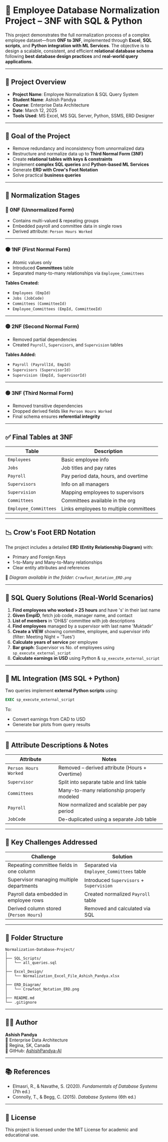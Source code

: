 
# 🧱 Employee Database Normalization Project – 3NF with SQL & Python

This project demonstrates the full normalization process of a complex employee dataset—from **0NF to 3NF**, implemented through **Excel**, **SQL scripts**, and **Python integration with ML Services**. The objective is to design a scalable, consistent, and efficient **relational database schema** following **best database design practices** and **real-world query applications**.

---

## 📌 Project Overview

- **Project Name**: Employee Normalization & SQL Query System
- **Student Name**: Ashish Pandya  
- **Course**: Enterprise Data Architecture  
- **Date**: March 12, 2025
- **Tools Used**: MS Excel, MS SQL Server, Python, SSMS, ERD Designer

---

## 🧠 Goal of the Project

- Remove redundancy and inconsistency from unnormalized data
- Restructure and normalize data up to **Third Normal Form (3NF)**
- Create **relational tables with keys & constraints**
- Implement **complex SQL queries** and **Python-based ML Services**
- Generate **ERD with Crow's Foot Notation**
- Solve practical **business queries**

---

## 🧪 Normalization Stages

### 🔴 0NF (Unnormalized Form)
- Contains multi-valued & repeating groups
- Embedded payroll and committee data in single rows
- Derived attribute: `Person Hours Worked`

---

### 🟠 1NF (First Normal Form)
- Atomic values only
- Introduced **Committees** table
- Separated many-to-many relationships via `Employee_Committees`

**Tables Created:**
- `Employees (EmpId)`
- `Jobs (JobCode)`
- `Committees (CommitteeId)`
- `Employee_Committees (EmpId, CommitteeId)`

---

### 🟡 2NF (Second Normal Form)
- Removed partial dependencies
- Created `Payroll`, `Supervisors`, and `Supervision` tables

**Tables Added:**
- `Payroll (PayrollId, EmpId)`
- `Supervisors (SupervisorId)`
- `Supervision (EmpId, SupervisorId)`

---

### 🟢 3NF (Third Normal Form)
- Removed transitive dependencies
- Dropped derived fields like `Person Hours Worked`
- Final schema ensures **referential integrity**

---

## ✅ Final Tables at 3NF

| Table                 | Description                                 |
|----------------------|---------------------------------------------|
| `Employees`          | Basic employee info                         |
| `Jobs`               | Job titles and pay rates                    |
| `Payroll`            | Pay period data, hours, and overtime        |
| `Supervisors`        | Info on all managers                        |
| `Supervision`        | Mapping employees to supervisors            |
| `Committees`         | Committees available in the org            |
| `Employee_Committees`| Links employees to multiple committees      |

---

## 📉 Crow's Foot ERD Notation

The project includes a detailed **ERD (Entity Relationship Diagram)** with:
- Primary and Foreign Keys
- 1-to-Many and Many-to-Many relationships
- Clear entity attributes and references

📎 *Diagram available in the folder: `Crowfoot_Notation_ERD.png`*

---

## 🧮 SQL Query Solutions (Real-World Scenarios)

1. **Find employees who worked > 25 hours** and have 's' in their last name
2. **Given EmpID**, fetch job code, manager name, and contact
3. **List of members** in ‘OH&S’ committee with job descriptions
4. **Find employees** managed by a supervisor with last name 'Muktadir'
5. **Create a VIEW** showing committee, employee, and supervisor info (filter: Meeting Night = 'Tues')
6. **Calculate years of service** per employee
7. **Bar graph**: Supervisor vs No. of employees using `sp_execute_external_script`
8. **Calculate earnings in USD** using Python & `sp_execute_external_script`

---

## 🧠 ML Integration (MS SQL + Python)

Two queries implement **external Python scripts** using:
```sql
EXEC sp_execute_external_script
```
To:
- Convert earnings from CAD to USD
- Generate bar plots from query results

---

## 🧾 Attribute Descriptions & Notes

| Attribute            | Notes                                                                 |
|----------------------|------------------------------------------------------------------------|
| `Person Hours Worked`| Removed – derived attribute (Hours + Overtime)                        |
| `Supervisor`         | Split into separate table and link table                              |
| `Committees`         | Many-to-many relationship properly modeled                            |
| `Payroll`            | Now normalized and scalable per pay period                            |
| `JobCode`            | De-duplicated using a separate Job table                              |

---

## 💬 Key Challenges Addressed

| Challenge                                   | Solution                                                                 |
|--------------------------------------------|--------------------------------------------------------------------------|
| Repeating committee fields in one column   | Separated via `Employee_Committees` table                                |
| Supervisor managing multiple departments   | Introduced `Supervisors` + `Supervision`                                 |
| Payroll data embedded in employee rows     | Created normalized `Payroll` table                                       |
| Derived column stored (`Person Hours`)     | Removed and calculated via SQL                                           |

---

## 📂 Folder Structure

```
Normalization-Database-Project/
│
├── SQL_Scripts/
│   └── all_queries.sql
│
├── Excel_Design/
│   └── Normalization_Excel_File_Ashish_Pandya.xlsx
│
├── ERD_Diagram/
│   └── Crowfoot_Notation_ERD.png
│
├── README.md
└── .gitignore
```

---

## 🧑‍💻 Author

**Ashish Pandya**  
📘 Enterprise Data Architecture  
📍 Regina, SK, Canada  
🔗 GitHub: [AshishPandya-AI](https://github.com/AshishPandya-AI)

---

## 📚 References

- Elmasri, R., & Navathe, S. (2020). *Fundamentals of Database Systems* (7th ed.)
- Connolly, T., & Begg, C. (2015). *Database Systems* (6th ed.)

---

## 📃 License

This project is licensed under the MIT License for academic and educational use.

